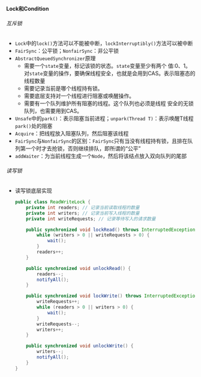 #### Lock和Condition

###### 互斥锁

- `Lock`中的`lock()`方法可以不能被中断，`lockInterruptibly()`方法可以被中断
- `FairSync`：公平锁；`NonfairSync`：非公平锁
- `AbstractQueuedSynchronizer`原理
  - 需要一个`state`变量，标记该锁的状态。`state`变量至少有两个 值:0、1。对`state`变量的操作，要确保线程安全，也就是会用到CAS。表示阻塞态的线程数量
  - 需要记录当前是哪个线程持有锁。
  - 需要底层支持对一个线程进行阻塞或唤醒操作。
  - 需要有一个队列维护所有阻塞的线程。这个队列也必须是线程 安全的无锁队列，也需要用到CAS。
- `Unsafe`中的`park()`：表示阻塞当前进程；``unpark(Thread T)``：表示唤醒T线程`park()`处的阻塞
- `Acquire`：把线程放入阻塞队列，然后阻塞该线程
- `FairSync`与`NonfairSync`的区别：`FairSync`只有当没有线程持有锁，且排在队列第一个时才去抢锁，否则继续排队，即所谓的“公平”
- `addWaiter`：为当前线程生成一个`Node`，然后将该结点放入双向队列的尾部

###### 读写锁

- 读写锁底层实现

  ```java
  public class ReadWriteLock {
      private int readers; // 记录当前读取线程的数量
      private int writers; // 记录当前写入线程的数量
      private int writeRequests; // 记录等待写入的请求数量
  
      public synchronized void lockRead() throws InterruptedException {
          while (writers > 0 || writeRequests > 0) {
              wait();
          }
          readers++;
      }
  
      public synchronized void unlockRead() {
          readers--;
          notifyAll();
      }
  
      public synchronized void lockWrite() throws InterruptedException {
          writeRequests++;
          while (readers > 0 || writers > 0) {
              wait();
          }
          writeRequests--;
          writers++;
      }
  
      public synchronized void unlockWrite() {
          writers--;
          notifyAll();
      }
  }
  ```
  
  